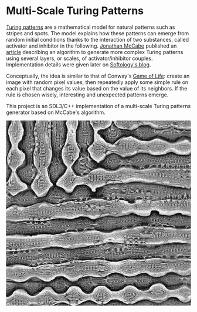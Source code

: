 # Multi-Scale Turing Patterns

[Turing patterns](https://en.wikipedia.org/wiki/Turing_pattern) are a mathematical model for natural patterns such as stripes and spots. The model explains how these patterns can emerge from random initial conditions thanks to the interaction of two substances, called activator and inhibitor in the following. [Jonathan McCabe](http://jonathanmccabe.com/) published an [article](http://www.jonathanmccabe.com/Cyclic_Symmetric_Multi-Scale_Turing_Patterns.pdf) describing an algorithm to generate more complex Turing patterns using several layers, or scales, of activator/inhibitor couples. Implementation details were given later on [Softology's blog](https://softologyblog.wordpress.com/2011/07/05/multi-scale-turing-patterns/).

Conceptually, the idea is similar to that of Conway's [Game of Life](https://en.wikipedia.org/wiki/Conway%27s_Game_of_Life): create an image with random pixel values, then repeatedly apply some simple rule on each pixel that changes its value based on the value of its neighbors. If the rule is chosen wisely, interesting and unexpected patterns emerge.

This project is an SDL3/C++ implementation of a multi-scale Turing patterns generator based on McCabe's algorithm.

![](res/pattern.png)
